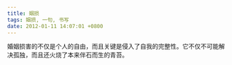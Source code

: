 ```yaml
---
title: 姻损
tags: 姻损, 一句, 书写
date: 2012-01-11 14:07:01 +0800
---
```



婚姻损害的不仅是个人的自由，而且关键是侵入了自我的完整性。它不仅不可能解决孤独，而且还火烧了本来伴石而生的青苔。

